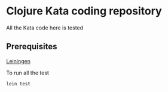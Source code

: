 # Clojure Kata coding repository

All the Kata code here is tested

## Prerequisites
[Leiningen](https://leiningen.org/)

To run all the test
```
lein test
```
